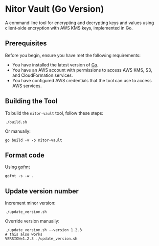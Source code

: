 # Nitor Vault (Go Version)

A command line tool for encrypting and decrypting keys and values using client-side encryption with AWS KMS keys, implemented in Go.

## Prerequisites

Before you begin, ensure you have met the following requirements:

- You have installed the latest version of [Go](https://go.dev/).
- You have an AWS account with permissions to access AWS KMS, S3, and CloudFormation services.
- You have configured AWS credentials that the tool can use to access AWS services.

## Building the Tool

To build the `nitor-vault` tool, follow these steps:

```shell
./build.sh
```

Or manually:

```shell
go build -v -o nitor-vault
```

## Format code

Using [gofmt](https://pkg.go.dev/cmd/gofmt)

```shell
gofmt -s -w .
```

## Update version number

Increment minor version:

```shell
./update_version.sh
```

Override version manually:

```shell
./update_version.sh --version 1.2.3
# this also works
VERSION=1.2.3 ./update_version.sh
```
